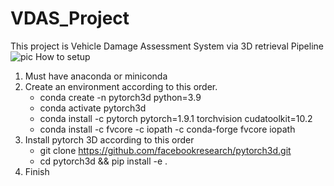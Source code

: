 # VDAS_Project
This project is Vehicle Damage Assessment System via 3D retrieval
Pipeline
![pic](https://user-images.githubusercontent.com/68935390/154395642-95d78bd0-5cc3-4fb6-a03c-9688f2310545.PNG)
How to setup 
1. Must have anaconda or miniconda
2. Create an environment according to this order.
   - conda create -n pytorch3d python=3.9
   - conda activate pytorch3d
   - conda install -c pytorch pytorch=1.9.1 torchvision cudatoolkit=10.2
   - conda install -c fvcore -c iopath -c conda-forge fvcore iopath
3. Install pytorch 3D according to this order
   - git clone https://github.com/facebookresearch/pytorch3d.git
   - cd pytorch3d && pip install -e .
4. Finish
